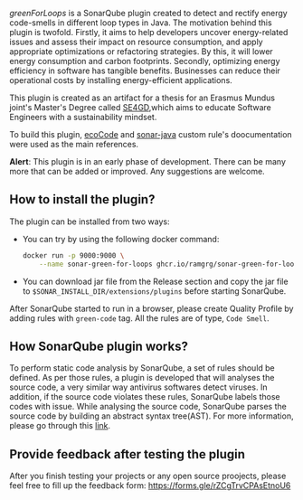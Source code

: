 _greenForLoops_ is a SonarQube plugin created to detect and rectify energy code-smells in different loop types in Java. The motivation behind this plugin is twofold. Firstly, it aims to help developers uncover energy-related issues and assess their impact on resource consumption, and apply appropriate optimizations or refactoring strategies. By this, it will lower energy consumption and carbon footprints. Secondly, optimizing energy efficiency in software has tangible benefits. Businesses can reduce their operational costs by installing energy-efficient applications.

This plugin is created as an artifact for a thesis for an Erasmus Mundus joint's Master's Degree called [SE4GD](https://se4gd.lutsoftware.com),which aims to educate Software Engineers with a sustainability mindset.

To build this plugin, [ecoCode](https://github.com/green-code-initiative/ecoCode) and [sonar-java](https://github.com/SonarSource/sonar-java/blob/master/docs/CUSTOM_RULES_101.md) custom rule's doocumentation were used as the main references.

**Alert**: This plugin is in an early phase of development. There can be many more that can be added or improved. Any suggestions are welcome.


How to install the plugin?
--------------------------

The plugin can be installed from two ways:
- You can try by using the following docker command:
  ```sh
  docker run -p 9000:9000 \
      --name sonar-green-for-loops ghcr.io/ramgrg/sonar-green-for-loops:latest
  ```
- You can download jar file from the Release section and copy the jar file to `$SONAR_INSTALL_DIR/extensions/plugins` before starting SonarQube.

After SonarQube started to run in a browser, please create Quality Profile by adding rules with `green-code` tag. All the rules are of type, `Code Smell`.


How SonarQube plugin works?
--------------------------
To perform static code analysis by SonarQube, a set of rules should be defined. As per those rules, a plugin is developed that will analyses the source code, a very similar way antivirus softwares detect viruses. In addition, if the source code violates these rules, SonarQube labels those codes with issue.
While analysing the source code, SonarQube parses the source code by building an abstract syntax tree(AST). For more information, please go through this [link](https://docs.sonarqube.org/latest/extension-guide/adding-coding-rules/).

Provide feedback after testing the plugin
--------------------------
After you finish testing your projects or any open source proojects, please feel free to fill up the feedback form:
https://forms.gle/rZCgTrvCPAsEtnoU6

